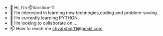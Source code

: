 - 👋 Hi, I’m @Varshini-11
- 👀 I’m interested in learning new technogies,coding and problem-soving.
- 🌱 I’m currently learning PYTHON.
- 💞️ I’m looking to collaborate on ...
- 📫 How to reach me chvarshini11@gmail.com

<!---
Varshini-11/Varshini-11 is a ✨ special ✨ repository because its `README.md` (this file) appears on your GitHub profile.
You can click the Preview link to take a look at your changes.
--->

